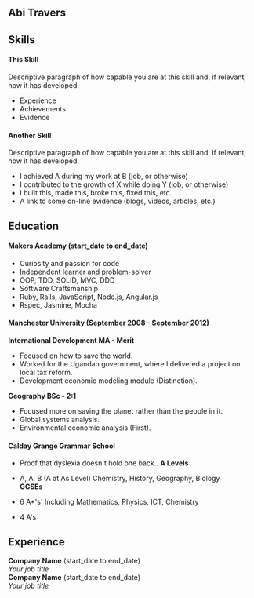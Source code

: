 ## Abi Travers




## Skills

#### This Skill

Descriptive paragraph of how capable you are at this skill and, if relevant, how it has developed.

- Experience
- Achievements
- Evidence

#### Another Skill

Descriptive paragraph of how capable you are at this skill and, if relevant, how it has developed.

- I achieved A during my work at B (job, or otherwise)
- I contributed to the growth of X while doing Y (job, or otherwise)
- I built this, made this, broke this, fixed this, etc.
- A link to some on-line evidence (blogs, videos, articles, etc.)

## Education

#### Makers Academy (start_date to end_date)

- Curiosity and passion for code
- Independent learner and problem-solver
- OOP, TDD, SOLID, MVC, DDD
- Software Craftsmanship
- Ruby, Rails, JavaScript, Node.js, Angular.js
- Rspec, Jasmine, Mocha

#### Manchester University (September 2008 - September 2012)

**International Development MA - Merit**

- Focused on how to save the world.
- Worked for the Ugandan government, where I delivered a project on local tax reform.
- Development economic modeling module (Distinction).

**Geography BSc - 2:1**

- Focused more on saving the planet rather than the people in it.  
- Global systems analysis.
- Environmental economic analysis (First).

#### Calday Grange Grammar School

- Proof that dyslexia doesn't hold one back..
**A Levels**

- A, A, B (A at As Level) Chemistry, History, Geography, Biology  
**GCSEs**

- 6 A*'s' Including Mathematics, Physics, ICT, Chemistry
- 4 A's

## Experience

**Company Name** (start_date to end_date)    
*Your job title*  
**Company Name** (start_date to end_date)   
*Your job title*  
